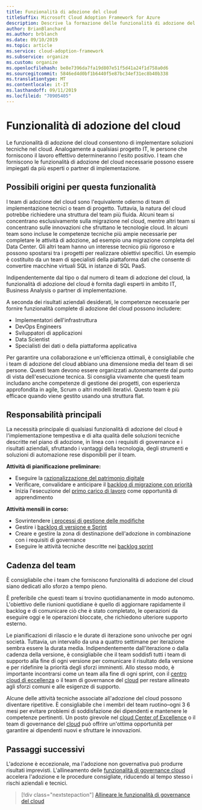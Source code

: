 ```yaml
---
title: Funzionalità di adozione del cloud
titleSuffix: Microsoft Cloud Adoption Framework for Azure
description: Descrive la formazione delle funzionalità di adozione del cloud
author: BrianBlanchard
ms.author: brblanch
ms.date: 09/10/2019
ms.topic: article
ms.service: cloud-adoption-framework
ms.subservice: organize
ms.custom: organize
ms.openlocfilehash: be8e7396da7fa19d807e51f5d41a24f1d758a0d6
ms.sourcegitcommit: 5846ed4d0bf1b6440f5e87bc34ef31ec8b40b338
ms.translationtype: MT
ms.contentlocale: it-IT
ms.lasthandoff: 09/11/2019
ms.locfileid: "70905405"
---
```

# <a name="cloud-adoption-capabilities"></a>Funzionalità di adozione del cloud

Le funzionalità di adozione del cloud consentono di implementare soluzioni tecniche nel cloud. Analogamente a qualsiasi progetto IT, le persone che forniscono il lavoro effettivo determineranno l'esito positivo. I team che forniscono le funzionalità di adozione del cloud necessarie possono essere impiegati da più esperti o partner di implementazione.

## <a name="possible-sources-for-this-capability"></a>Possibili origini per questa funzionalità

I team di adozione del cloud sono l'equivalente odierno di team di implementazione tecnici o team di progetto. Tuttavia, la natura del cloud potrebbe richiedere una struttura del team più fluida. Alcuni team si concentrano esclusivamente sulla migrazione nel cloud, mentre altri team si concentrano sulle innovazioni che sfruttano le tecnologie cloud. In alcuni team sono incluse le competenze tecniche più ampie necessarie per completare le attività di adozione, ad esempio una migrazione completa del Data Center. Gli altri team hanno un interesse tecnico più rigoroso e possono spostarsi tra i progetti per realizzare obiettivi specifici. Un esempio è costituito da un team di specialisti della piattaforma dati che consente di convertire macchine virtuali SQL in istanze di SQL PaaS.

Indipendentemente dal tipo o dal numero di team di adozione del cloud, la funzionalità di adozione del cloud è fornita dagli esperti in ambito IT, Business Analysis o partner di implementazione.

A seconda dei risultati aziendali desiderati, le competenze necessarie per fornire funzionalità complete di adozione del cloud possono includere:

- Implementatori dell'infrastruttura
- DevOps Engineers
- Sviluppatori di applicazioni
- Data Scientist
- Specialisti dei dati o della piattaforma applicativa

Per garantire una collaborazione e un'efficienza ottimali, è consigliabile che i team di adozione del cloud abbiano una dimensione media del team di sei persone. Questi team devono essere organizzati autonomamente dal punto di vista dell'esecuzione tecnica. Si consiglia vivamente che questi team includano anche competenze di gestione dei progetti, con esperienza approfondita in agile, Scrum o altri modelli iterativi. Questo team è più efficace quando viene gestito usando una struttura flat.

## <a name="key-responsibilities"></a>Responsabilità principali

La necessità principale di qualsiasi funzionalità di adozione del cloud è l'implementazione tempestiva e di alta qualità delle soluzioni tecniche descritte nel piano di adozione, in linea con i requisiti di governance e i risultati aziendali, sfruttando i vantaggi della tecnologia, degli strumenti e soluzioni di automazione rese disponibili per il team.

**Attività di pianificazione preliminare:**

- Eseguire la [razionalizzazione del patrimonio digitale](../digital-estate/overview.md)
- Verificare, convalidare e anticipare il [backlog di migrazione con priorità](../migrate/migration-considerations/assess/release-iteration-backlog.md)
- Inizia l'esecuzione del [primo carico di lavoro](../digital-estate/rationalize.md#select-the-first-workload) come opportunità di apprendimento

**Attività mensili in corso:**

- Sovrintendere [i processi di gestione delle modifiche](../migrate/migration-considerations/prerequisites/technical-complexity.md)
- Gestire i [backlog di versione e Sprint](../migrate/migration-considerations/assess/release-iteration-backlog.md)
- Creare e gestire la zona di destinazione dell'adozione in combinazione con i requisiti di governance
- Eseguire le attività tecniche descritte nei [backlog sprint](../migrate/migration-considerations/assess/release-iteration-backlog.md)

## <a name="team-cadence"></a>Cadenza del team

È consigliabile che i team che forniscono funzionalità di adozione del cloud siano dedicati allo sforzo a tempo pieno.

È preferibile che questi team si trovino quotidianamente in modo autonomo. L'obiettivo delle riunioni quotidiane è quello di aggiornare rapidamente il backlog e di comunicare ciò che è stato completato, le operazioni da eseguire oggi e le operazioni bloccate, che richiedono ulteriore supporto esterno.

Le pianificazioni di rilascio e le durate di iterazione sono univoche per ogni società. Tuttavia, un intervallo da una a quattro settimane per iterazione sembra essere la durata media. Indipendentemente dall'iterazione o dalla cadenza della versione, è consigliabile che il team soddisfi tutti i team di supporto alla fine di ogni versione per comunicare il risultato della versione e per ridefinire la priorità degli sforzi imminenti. Allo stesso modo, è importante incontrarsi come un team alla fine di ogni sprint, con il [centro cloud di eccellenza](./cloud-center-excellence.md) o il team di governance del [cloud](./cloud-governance.md) per restare allineato agli sforzi comuni e alle esigenze di supporto.

Alcune delle attività tecniche associate all'adozione del cloud possono diventare ripetitive. È consigliabile che i membri del team ruotino&ndash;ogni 3 6 mesi per evitare problemi di soddisfazione dei dipendenti e mantenere le competenze pertinenti. Un posto girevole nel [cloud Center of Excellence](./cloud-center-excellence.md) o il team di governance del [cloud](./cloud-governance.md) può offrire un'ottima opportunità per garantire ai dipendenti nuovi e sfruttare le innovazioni.

## <a name="next-steps"></a>Passaggi successivi

L'adozione è eccezionale, ma l'adozione non governativa può produrre risultati imprevisti. L'allineamento delle [funzionalità di governance cloud](./cloud-governance.md) accelera l'adozione e le procedure consigliate, riducendo al tempo stesso i rischi aziendali e tecnici.

> [!div class="nextstepaction"]
> [Allineare le funzionalità di governance del cloud](./cloud-governance.md)
